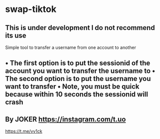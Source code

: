 # swap-tiktok
This is under development I do not recommend its use
-
Simple tool to transfer a username from one account to another

• The first option is to put the sessionid of the account you want to transfer the username to
• The second option is to put the username you want to transfer 
• Note, you must be quick because within 10 seconds the sessionid will crash
-
By JOKER https://instagram.com/t.uo
-
https://t.me/vv1ck
